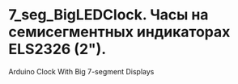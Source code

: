 # 7_seg_BigLEDClock. Часы на семисегментных индикаторах ELS2326 (2").
Arduino Clock With Big 7-segment Displays
